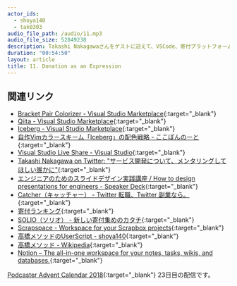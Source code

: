 ```yaml
---
actor_ids:
  - shoya140
  - tak0303
audio_file_path: /audio/11.mp3
audio_file_size: 52849238
description: Takashi Nakagawaさんをゲストに迎えて、VSCode、寄付プラットフォーム、ペア読書などについて話しました。
duration: "00:54:50"
layout: article
title: 11. Donation as an Expression
---
```


## 関連リンク

* [Bracket Pair Colorizer - Visual Studio Marketplace](https://marketplace.visualstudio.com/items?itemName=CoenraadS.bracket-pair-colorizer){:target="_blank"}
* [Qiita - Visual Studio Marketplace](https://marketplace.visualstudio.com/items?itemName=Increments.qiita){:target="_blank"}
* [Iceberg - Visual Studio Marketplace](https://marketplace.visualstudio.com/items?itemName=harg.iceberg){:target="_blank"}
* [自作Vimカラースキーム「Iceberg」の配色戦略 - ここぽんのーと](https://cocopon.me/blog/2016/02/iceberg/){:target="_blank"}
* [Visual Studio Live Share - Visual Studio](https://visualstudio.microsoft.com/services/live-share/){:target="_blank"}
* [Takashi Nakagawa on Twitter: "サービス開発について、メンタリングしてほしい誰かに"](https://twitter.com/tak0303/status/1052889544779948032){:target="_blank"}
* [エンジニアのためのスライドデザイン実践講座 / How to design presentations for engineers - Speaker Deck](https://speakerdeck.com/ken_c_lo/how-to-design-presentations-for-engineers){:target="_blank"}
* [Catcher（キャッチャー） - Twitter 転職、Twitter 副業なら。](https://catcher.tw/){:target="_blank"}
* [寄付ランキング](https://kifu.love/){:target="_blank"}
* [SOLIO（ソリオ） - 新しい寄付集めのカタチ](https://solio.me/){:target="_blank"}
* [Scrapspace - Workspace for your Scrapbox projects](https://scrapspace.shoya.io/){:target="_blank"}
* [高橋メソッドのUserScript - shoya140](https://scrapbox.io/shoya140/%E9%AB%98%E6%A9%8B%E3%83%A1%E3%82%BD%E3%83%83%E3%83%89%E3%81%AEUserScript){:target="_blank"}
* [高橋メソッド - Wikipedia](https://ja.wikipedia.org/wiki/%E9%AB%98%E6%A9%8B%E3%83%A1%E3%82%BD%E3%83%83%E3%83%89){:target="_blank"}
* [Notion – The all-in-one workspace for your notes, tasks, wikis, and databases.](https://www.notion.so/){:target="_blank"}

[Podcaster Advent Calendar 2018](https://adventar.org/calendars/3068){:target="_blank"} 23日目の配信です。